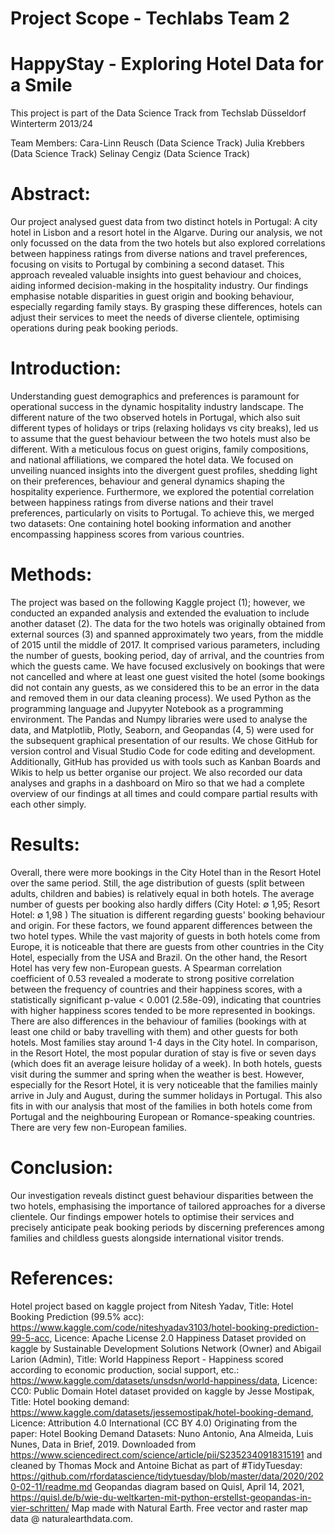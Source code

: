 # Project Scope - Techlabs Team 2
# HappyStay - Exploring Hotel Data for a Smile

This project is part of the Data Science Track from Techslab Düsseldorf Winterterm 2013/24

Team Members:
Cara-Linn Reusch (Data Science Track)
Julia Krebbers (Data Science Track)
Selinay Cengiz (Data Science Track)


# Abstract:
Our project analysed guest data from two distinct hotels in Portugal: A city hotel in Lisbon and a resort hotel in the Algarve. During our analysis, we not only focussed on the data from the two hotels but also explored correlations between happiness ratings from diverse nations and travel preferences, focusing on visits to Portugal by combining a second dataset. This approach revealed valuable insights into guest behaviour and choices, aiding informed decision-making in the hospitality industry. Our findings emphasise notable disparities in guest origin and booking behaviour, especially regarding family stays. By grasping these differences, hotels can adjust their services to meet the needs of diverse clientele, optimising operations during peak booking periods.

# Introduction:
Understanding guest demographics and preferences is paramount for operational success in the dynamic hospitality industry landscape. The different nature of the two observed hotels in Portugal, which also suit different types of holidays or trips (relaxing holidays vs city breaks), led us to assume that the guest behaviour between the two hotels must also be different. With a meticulous focus on guest origins, family compositions, and national affiliations, we compared the hotel data. We focused on unveiling nuanced insights into the divergent guest profiles, shedding light on their preferences, behaviour and general dynamics shaping the hospitality experience. Furthermore, we explored the potential correlation between happiness ratings from diverse nations and their travel preferences, particularly on visits to Portugal. To achieve this, we merged two datasets: One containing hotel booking information and another encompassing happiness scores from various countries.

# Methods:
The project was based on the following Kaggle project (1); however, we conducted an expanded analysis and extended the evaluation to include another dataset (2). The data for the two hotels was originally obtained from external sources (3) and spanned approximately two years, from the middle of 2015 until the middle of 2017. It comprised various parameters, including the number of guests, booking period, day of arrival, and the countries from which the guests came. We have focused exclusively on bookings that were not cancelled and where at least one guest visited the hotel (some bookings did not contain any guests, as we considered this to be an error in the data and removed them in our data cleaning process). We used Python as the programming language and Jupyyter Notebook as a programming environment. The Pandas and Numpy libraries were used to analyse the data, and Matplotlib, Plotly, Seaborn, and Geopandas (4, 5) were used for the subsequent graphical presentation of our results. We chose GitHub for version control and Visual Studio Code for code editing and development. Additionally, GitHub has provided us with tools such as Kanban Boards and Wikis to help us better organise our project. We also recorded our data analyses and graphs in a dashboard on Miro so that we had a complete overview of our findings at all times and could compare partial results with each other simply. 

# Results:
Overall, there were more bookings in the City Hotel than in the Resort Hotel over the same period. Still, the age distribution of guests (split between adults, children and babies) is relatively equal in both hotels. The average number of guests per booking also hardly differs (City Hotel: ∅ 1,95; Resort Hotel: ∅ 1,98 )
The situation is different regarding guests' booking behaviour and origin. For these factors, we found apparent differences between the two hotel types. While the vast majority of guests in both hotels come from Europe, it is noticeable that there are guests from other countries in the City Hotel, especially from the USA and Brazil. On the other hand, the Resort Hotel has very few non-European guests. 
A Spearman correlation coefficient of 0.53 revealed a moderate to strong positive correlation between the frequency of countries and their happiness scores, with a statistically significant p-value < 0.001 (2.58e-09), indicating that countries with higher happiness scores tended to be more represented in bookings.
There are also differences in the behaviour of families (bookings with at least one child or baby travelling with them) and other guests for both hotels. Most families stay around 1-4 days in the City hotel. In comparison, in the Resort Hotel, the most popular duration of stay is five or seven days (which does fit an average leisure holiday of a week). In both hotels, guests visit during the summer and spring when the weather is best. However, especially for the Resort Hotel, it is very noticeable that the families mainly arrive in July and August, during the summer holidays in Portugal. This also fits in with our analysis that most of the families in both hotels come from Portugal and the neighbouring European or Romance-speaking countries. There are very few non-European families.  

# Conclusion: 
Our investigation reveals distinct guest behaviour disparities between the two hotels, emphasising the importance of tailored approaches for a diverse clientele. Our findings empower hotels to optimise their services and precisely anticipate peak booking periods by discerning preferences among families and childless guests alongside international visitor trends.

# References:
Hotel project based on kaggle project from Nitesh Yadav, Title: Hotel Booking Prediction (99.5% acc): https://www.kaggle.com/code/niteshyadav3103/hotel-booking-prediction-99-5-acc, Licence: Apache License 2.0
Happiness Dataset provided on kaggle by Sustainable Development Solutions Network (Owner) and Abigail Larion (Admin), Title: World Happiness Report - Happiness scored according to economic production, social support, etc.: https://www.kaggle.com/datasets/unsdsn/world-happiness/data, Licence: CC0: Public Domain
Hotel dataset provided on kaggle by Jesse Mostipak, Title: Hotel booking demand:
https://www.kaggle.com/datasets/jessemostipak/hotel-booking-demand, Licence: Attribution 4.0 International (CC BY 4.0)
Originating from the paper: Hotel Booking Demand Datasets: Nuno Antonio, Ana Almeida, Luis Nunes, Data in Brief, 2019. Downloaded from  https://www.sciencedirect.com/science/article/pii/S2352340918315191  and cleaned by Thomas Mock and Antoine Bichat as part of #TidyTuesday: https://github.com/rfordatascience/tidytuesday/blob/master/data/2020/2020-02-11/readme.md
Geopandas diagram based on Quisl, April 14, 2021, https://quisl.de/b/wie-du-weltkarten-mit-python-erstellst-geopandas-in-vier-schritten/
Map made with Natural Earth. Free vector and raster map data @ naturalearthdata.com.

